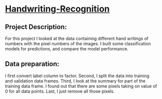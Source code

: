 # [Handwriting-Recognition](https://www.kaggle.com/c/digit-recognizer)
## Project Description:
For this project I looked at the data containing different hand writings of numbers with the pixel numbers of the images. I built some classification models for predictions, and compare the model performance.
## Data preparation: 
I first convert label column to factor. Second, I split the data into training and validation data frames. Third, I look at the summary for part of the training data frame. I found out that there are some pixels taking on value of 0 for all data points. Last, I just remove all those pixels.
